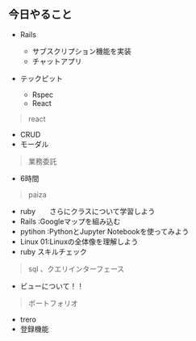 ## 今日やること


- Rails
  - サブスクリプション機能を実装
  - チャットアプリ


- テックピット
  - Rspec
  - React
  

  
> react
- CRUD
- モーダル


> 業務委託
- 6時間


> paiza
- ruby　　さらにクラスについて学習しよう
- Rails :Googleマップを組み込む
- pytihon :PythonとJupyter Notebookを使ってみよう
- Linux 01:Linuxの全体像を理解しよう
- ruby スキルチェック



> sql 、クエリインターフェース
- ビューについて！！

> ポートフォリオ
 - trero
 - 登録機能
